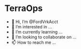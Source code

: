 # TerraOps

- 👋 Hi, I’m @FordVrkAcct
- 👀 I’m interested in ...
- 🌱 I’m currently learning ...
- 💞️ I’m looking to collaborate on ...
- 📫 How to reach me ...

<!---
FordVrkAcct/FordVrkAcct is a ✨ special ✨ repository because its `README.md` (this file) appears on your GitHub profile.
You can click the Preview link to take a look at your changes.
--->
